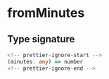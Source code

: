 # fromMinutes

## Type signature

```typescript
<!-- prettier-ignore-start -->
(minutes: any) => number
<!-- prettier-ignore-end -->
```
